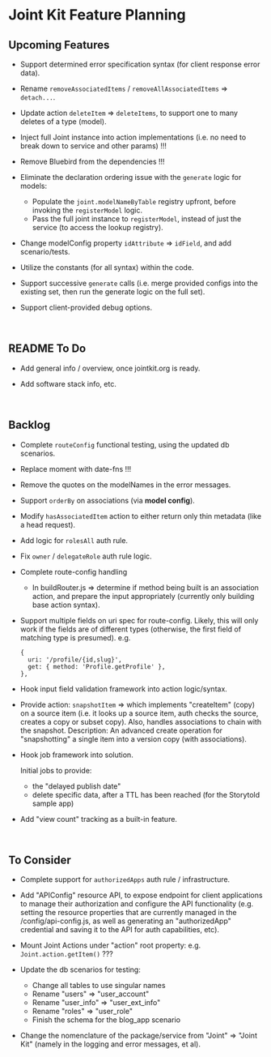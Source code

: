 # Joint Kit Feature Planning


## Upcoming Features

* Support determined error specification syntax (for client response error data).

* Rename `removeAssociatedItems` / `removeAllAssociatedItems` => `detach...`.

* Update action `deleteItem` => `deleteItems`, to support one to many deletes of a type (model).

* Inject full Joint instance into action implementations (i.e. no need to break down to service and other params) !!!

* Remove Bluebird from the dependencies !!!

* Eliminate the declaration ordering issue with the `generate` logic for models:

  - Populate the `joint.modelNameByTable` registry upfront, before invoking the
    `registerModel` logic.
  - Pass the full joint instance to `registerModel`, instead of just the service
    (to access the lookup registry).

* Change modelConfig property `idAttribute` => `idField`, and add scenario/tests.

* Utilize the constants (for all syntax) within the code.

* Support successive `generate` calls (i.e. merge provided configs into the existing set, then run the generate logic on the full set).

* Support client-provided debug options.

<br />

## README To Do

* Add general info / overview, once jointkit.org is ready.

* Add software stack info, etc.

<br />

## Backlog

* Complete `routeConfig` functional testing, using the updated db scenarios.

* Replace moment with date-fns !!!

* Remove the quotes on the modelNames in the error messages.

* Support `orderBy` on associations (via <b>model config</b>).

* Modify `hasAssociatedItem` action to either return only thin metadata (like a head request).

* Add logic for `rolesAll` auth rule.

* Fix `owner` / `delegateRole` auth rule logic.

* Complete route-config handling

  - In buildRouter.js => determine if method being built is an association action,
    and prepare the input appropriately (currently only building base action syntax).

* Support multiple fields on uri spec for route-config.
  Likely, this will only work if the fields are of different types
  (otherwise, the first field of matching type is presumed).
  e.g.
  ```
  {
    uri: '/profile/{id,slug}',
    get: { method: 'Profile.getProfile' },
  },
  ```

* Hook input field validation framework into action logic/syntax.

* Provide action: `snapshotItem` => which implements "createItem" (copy) on a source
  item (i.e. it looks up a source item, auth checks the source, creates a copy
  or subset copy). Also, handles associations to chain with the snapshot.
  Description: An advanced create operation for "snapshotting" a single item into a version copy (with associations).

* Hook job framework into solution.

  Initial jobs to provide:
  - the "delayed publish date"
  - delete specific data, after a TTL has been reached (for the Storytold sample app)

* Add "view count" tracking as a built-in feature.

<br />

## To Consider

* Complete support for `authorizedApps` auth rule / infrastructure.

* Add "APIConfig" resource API, to expose endpoint for client applications to manage
  their authorization and configure the API functionality (e.g. setting the resource properties
  that are currently managed in the /config/api-config.js, as well as generating an
  "authorizedApp" credential and saving it to the API for auth capabilities, etc).

* Mount Joint Actions under "action" root property: e.g. `Joint.action.getItem()` ???

* Update the db scenarios for testing:

  - Change all tables to use singular names
  - Rename "users" => "user_account"
  - Rename "user_info" => "user_ext_info"
  - Rename "roles" => "user_role"
  - Finish the schema for the blog_app scenario

* Change the nomenclature of the package/service from "Joint" => "Joint Kit"
  (namely in the logging and error messages, et al).
